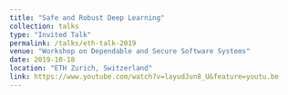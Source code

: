 ```yaml
---
title: "Safe and Robust Deep Learning"
collection: talks
type: "Invited Talk"
permalink: /talks/eth-talk-2019
venue: "Workshop on Dependable and Secure Software Systems"
date: 2019-10-18
location: "ETH Zurich, Switzerland"
link: https://www.youtube.com/watch?v=layudJun8_U&feature=youtu.be
---
```


